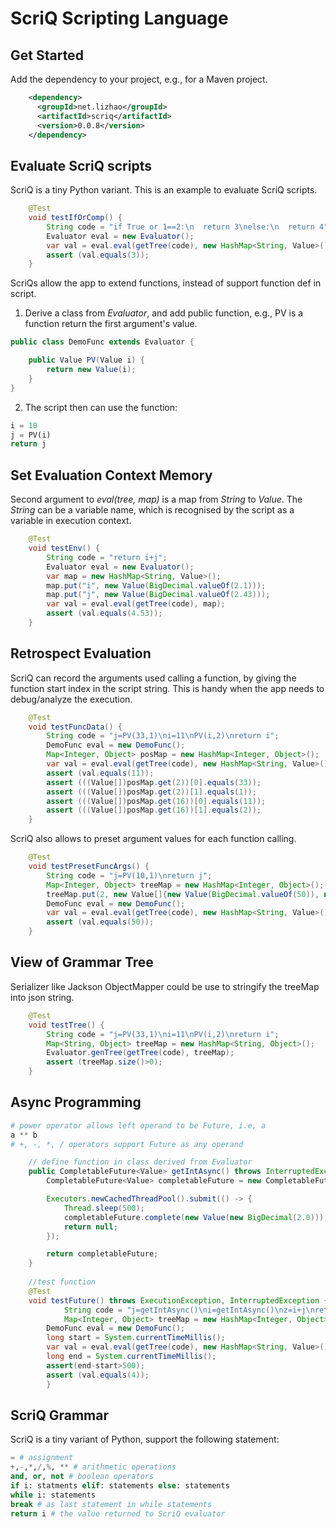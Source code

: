 # ScriQ Scripting Language

## Get Started

Add the dependency to your project, e.g., for a Maven project.
```xml
    <dependency>
      <groupId>net.lizhao</groupId>
      <artifactId>scriq</artifactId>
      <version>0.0.8</version>
    </dependency>
```

## Evaluate ScriQ scripts

ScriQ is a tiny Python variant. This is an example to evaluate ScriQ scripts.
```java
    @Test
    void testIfOrComp() {
        String code = "if True or 1==2:\n  return 3\nelse:\n  return 4";
        Evaluator eval = new Evaluator();
        var val = eval.eval(getTree(code), new HashMap<String, Value>());
        assert (val.equals(3));
    }
```

ScriQs allow the app to extend functions, instead of support function def in script.

1. Derive a class from *Evaluator*, and add public function, e.g., PV is a function return the first argument's value.
```java
public class DemoFunc extends Evaluator {

    public Value PV(Value i) {
        return new Value(i);
    }
}
```

2. The script then can use the function:

```python
i = 10
j = PV(i)
return j
```
## Set Evaluation Context Memory

Second argument to *eval(tree, map)* is a map from *String* to *Value*. The *String* can be a variable name, 
which is recognised by the script as a variable in execution context.

```java
    @Test
    void testEnv() {
        String code = "return i+j";
        Evaluator eval = new Evaluator();
        var map = new HashMap<String, Value>();
        map.put("i", new Value(BigDecimal.valueOf(2.1)));
        map.put("j", new Value(BigDecimal.valueOf(2.43)));
        var val = eval.eval(getTree(code), map);
        assert (val.equals(4.53));
    }
```
## Retrospect Evaluation

ScriQ can record the arguments used calling a function, by giving the function start index in
the script string. This is handy when the app needs to debug/analyze the execution.

```java
    @Test
    void testFuncData() {
        String code = "j=PV(33,1)\ni=11\nPV(i,2)\nreturn i";
        DemoFunc eval = new DemoFunc();
        Map<Integer, Object> posMap = new HashMap<Integer, Object>();
        var val = eval.eval(getTree(code), new HashMap<String, Value>(), posMap);
        assert (val.equals(11));
        assert (((Value[])posMap.get(2))[0].equals(33));
        assert (((Value[])posMap.get(2))[1].equals(1));
        assert (((Value[])posMap.get(16))[0].equals(11));
        assert (((Value[])posMap.get(16))[1].equals(2));
    }
```

ScriQ also allows to preset argument values for each function calling. 

```java
    @Test
    void testPresetFuncArgs() {
        String code = "j=PV(10,1)\nreturn j";
        Map<Integer, Object> treeMap = new HashMap<Integer, Object>();
        treeMap.put(2, new Value[]{new Value(BigDecimal.valueOf(50)), new Value(BigDecimal.valueOf(0))});
        DemoFunc eval = new DemoFunc();
        var val = eval.eval(getTree(code), new HashMap<String, Value>(), treeMap);
        assert (val.equals(50));
    }
```

## View of Grammar Tree

Serializer like Jackson ObjectMapper could be use to stringify the treeMap into json string.

```java
    @Test
    void testTree() {
        String code = "j=PV(33,1)\ni=11\nPV(i,2)\nreturn i";
        Map<String, Object> treeMap = new HashMap<String, Object>();
        Evaluator.genTree(getTree(code), treeMap);
        assert (treeMap.size()>0);
    }
```
## Async Programming

```python
# power operator allows left operand to be Future, i.e, a
a ** b
# +, -, *, / operators support Future as any operand
```

```java
    // define function in class derived from Evaluator
    public CompletableFuture<Value> getIntAsync() throws InterruptedException {
        CompletableFuture<Value> completableFuture = new CompletableFuture<>();

        Executors.newCachedThreadPool().submit(() -> {
            Thread.sleep(500);
            completableFuture.complete(new Value(new BigDecimal(2.0)));
            return null;
        });

        return completableFuture;
    }
    
    //test function
    @Test
    void testFuture() throws ExecutionException, InterruptedException {
            String code = "j=getIntAsync()\ni=getIntAsync()\nz=i+j\nreturn z";
            Map<Integer, Object> treeMap = new HashMap<Integer, Object>();
        DemoFunc eval = new DemoFunc();
        long start = System.currentTimeMillis();
        var val = eval.eval(getTree(code), new HashMap<String, Value>());
        long end = System.currentTimeMillis();
        assert(end-start>500);
        assert (val.equals(4));
        }
```

## ScriQ Grammar

ScriQ is a tiny variant of Python, support the following statement:

```python
= # assignment
+,-,*,/,%, ** # arithmetic operations
and, or, not # boolean operators
if i: statments elif: statements else: statements
while i: statements
break # as last statement in while statements
return i # the value returned to ScriQ evaluator
```